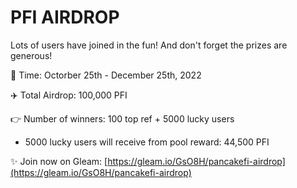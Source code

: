 # PFI AIRDROP

Lots of users have joined in the fun! And don't forget the prizes are generous!

📌 Time: Octorber 25th - December 25th, 2022&#x20;

✈️ Total Airdrop: 100,000 PFI&#x20;

👉 Number of winners: 100 top ref + 5000 lucky users

* 5000 lucky users will receive from pool reward: 44,500 PFI

✨ Join now on Gleam: [https://gleam.io/GsO8H/pancakefi-airdrop](https://gleam.io/GsO8H/pancakefi-airdrop)
